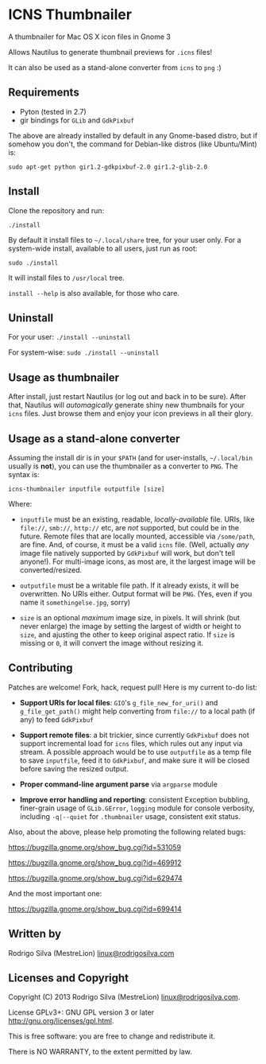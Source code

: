 ICNS Thumbnailer
================

A thumbnailer for Mac OS X icon files in Gnome 3

Allows Nautilus to generate thumbnail previews for `.icns`  files!

It can also be used as a stand-alone converter from `icns` to `png` :)

Requirements
------------

- Pyton (tested in 2.7)
- gir bindings for `GLib` and `GdkPixbuf`

The above are already installed by default in any Gnome-based distro, but if somehow you don't, the command for Debian-like distros (like Ubuntu/Mint) is:

`sudo apt-get python gir1.2-gdkpixbuf-2.0 gir1.2-glib-2.0`

Install
-------

Clone the repository and run:

`./install`

By default it install files to `~/.local/share` tree, for your user only. For a system-wide install, available to all users, just run as root:

`sudo ./install`

It will install files to `/usr/local` tree.

`install --help` is also available, for those who care.

Uninstall
---------

For your user: `./install --uninstall`

For system-wise: `sudo ./install --uninstall`

Usage as thumbnailer
--------------------

After install, just restart Nautilus (or log out and back in to be sure). After that, Nautilus will *automagically* generate shiny new thumbnails for your `icns` files. Just browse them and enjoy your icon previews in all their glory.

Usage as a stand-alone converter
--------------------------------

Assuming the install dir is in your `$PATH` (and for user-installs, `~/.local/bin` usually is **not**), you can use the thumbnailer as a converter to `PNG`. The syntax is:

`icns-thumbnailer inputfile outputfile [size]`

Where:

- `inputfile` must be an existing, readable, *locally-available* file. URIs, like `file://`, `smb://`, `http://` etc, are *not* supported, but could be in the future. Remote files that are locally mounted, accessible via `/some/path`, are fine. And, of course, it must be a valid `icns` file. (Well, actually *any* image file natively  supported by `GdkPixbuf` will work, but don't tell anyone!). For multi-image icons, as most are, it the largest image will be converted/resized.

- `outputfile` must be a writable file path. If it already exists, it will be overwritten. No URIs either. Output format will be `PNG`. (Yes, even if you name it `somethingelse.jpg`, sorry)

- `size` is an optional *maximum* image size, in pixels. It will shrink (but never enlarge) the image by setting the largest of width or height to `size`, and ajusting the other to keep original aspect ratio. If `size` is missing or `0`, it will convert the image without resizing it.

Contributing
------------

Patches are welcome! Fork, hack, request pull! Here is my current to-do list:

- **Support URIs for local files**: `GIO`'s `g_file_new_for_uri()` and `g_file_get_path()` might help converting from `file://` to a local path (if any) to feed `GdkPixbuf`

- **Support remote files**: a bit trickier, since currently `GdkPixbuf` does not support incremental load for `icns` files, which rules out any input via stream. A possible approach would be to use  `outputfile` as a temp file to save `inputfile`, feed it to `GdkPixbuf`, and make sure it will be closed before saving the resized output.

- **Proper command-line argument parse** via `argparse` module

- **Improve error handling and reporting**: consistent Exception bubbling, finer-grain usage of `GLib.GError`, `logging` module for console verbosity, including `-q|--quiet` for `.thumbnailer` usage, consistent exit status.

Also, about the above, please help promoting the following related bugs:

https://bugzilla.gnome.org/show_bug.cgi?id=531059

https://bugzilla.gnome.org/show_bug.cgi?id=469912

https://bugzilla.gnome.org/show_bug.cgi?id=629474

And the most important one:

https://bugzilla.gnome.org/show_bug.cgi?id=699414

Written by
----------

Rodrigo Silva (MestreLion) <linux@rodrigosilva.com>

Licenses and Copyright
----------------------

Copyright (C) 2013 Rodrigo Silva (MestreLion) <linux@rodrigosilva.com>.

License GPLv3+: GNU GPL version 3 or later <http://gnu.org/licenses/gpl.html>.

This is free software: you are free to change and redistribute it.

There is NO WARRANTY, to the extent permitted by law.
